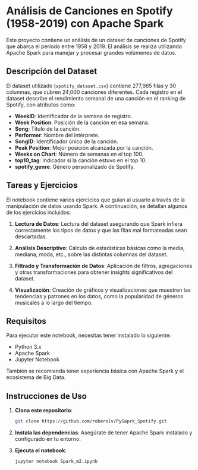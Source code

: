 # Análisis de Canciones en Spotify (1958-2019) con Apache Spark

Este proyecto contiene un análisis de un dataset de canciones de Spotify que abarca el período entre 1958 y 2019. El análisis se realiza utilizando Apache Spark para manejar y procesar grandes volúmenes de datos. 

## Descripción del Dataset

El dataset utilizado (`spotify_dataset.csv`) contiene 277,965 filas y 30 columnas, que cubren 24,000 canciones diferentes. Cada registro en el dataset describe el rendimiento semanal de una canción en el ranking de Spotify, con atributos como:

- **WeekID**: Identificador de la semana de registro.
- **Week Position**: Posición de la canción en esa semana.
- **Song**: Título de la canción.
- **Performer**: Nombre del intérprete.
- **SongID**: Identificador único de la canción.
- **Peak Position**: Mejor posición alcanzada por la canción.
- **Weeks on Chart**: Número de semanas en el top 100.
- **top10_tag**: Indicador si la canción estuvo en el top 10.
- **spotify_genre**: Género personalizado de Spotify.

## Tareas y Ejercicios

El notebook contiene varios ejercicios que guían al usuario a través de la manipulación de datos usando Spark. A continuación, se detallan algunos de los ejercicios incluidos:

1. **Lectura de Datos**: Lectura del dataset asegurando que Spark infiera correctamente los tipos de datos y que las filas mal formateadas sean descartadas.
  
2. **Análisis Descriptivo**: Cálculo de estadísticas básicas como la media, mediana, moda, etc., sobre las distintas columnas del dataset.

3. **Filtrado y Transformación de Datos**: Aplicación de filtros, agregaciones y otras transformaciones para obtener insights significativos del dataset.

4. **Visualización**: Creación de gráficos y visualizaciones que muestren las tendencias y patrones en los datos, como la popularidad de géneros musicales a lo largo del tiempo.

## Requisitos

Para ejecutar este notebook, necesitas tener instalado lo siguiente:

- Python 3.x
- Apache Spark
- Jupyter Notebook

También se recomienda tener experiencia básica con Apache Spark y el ecosistema de Big Data.

## Instrucciones de Uso

1. **Clona este repositorio**: 
   ```bash
   git clone https://github.com/roberolv/PySaprk_Spotify.git

2. **Instala las dependencias**: Asegúrate de tener Apache Spark instalado y configurado en tu entorno.

3. **Ejecuta el notebook**:

   ```bash
   jupyter notebook Spark_m2.ipynb

